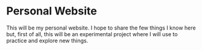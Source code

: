 # Personal Website

This will be my personal website. I hope to share the few things I know here but, first of all, this will be an experimental project where I will use to practice and explore new things.

